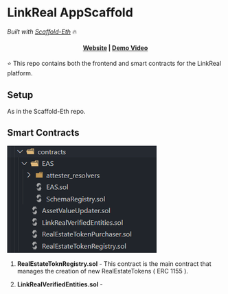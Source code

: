 # LinkReal AppScaffold

<i>Built with [Scaffold-Eth](https://scaffoldeth.io)</i> 🔥

<h4 align="center">
  <a href="https://scaffoldeth.io">Website</a> | 
  <a href="https://docs.scaffoldeth.io">Demo Video</a>
</h4>

⭐ This repo contains both the frontend and smart contracts for the LinkReal platform. 

## Setup 

As in the Scaffold-Eth repo.

## Smart Contracts


![alt text](image.png)

1. **RealEstateToknRegistry.sol** - This contract is the main contract that manages the creation of new RealEstateTokens ( ERC 1155 ).

2. **LinkRealVerifiedEntities.sol** - 